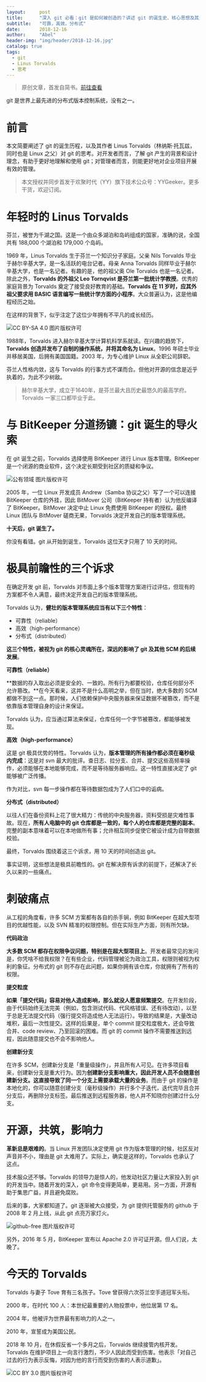 ```yaml
---
layout:     post
title:      "深入 git 必看：git 是如何被创造的？讲述 git 的诞生史、核心思想及其父：Linus Torvalds"
subtitle:   "可靠，高效，分布式"
date:       2018-12-16
author:     "Abel"
header-img: "img/header/2018-12-16.jpg"
catalog: true
tags:
  - git
  - Linus Torvalds
  - 思考
---
```


> 原创文章，首发自简书。[前往查看](https://www.jianshu.com/p/8821e9846773)

git 是世界上最先进的分布式版本控制系统，没有之一。

# 前言
本文简要阐述了 git 的诞生历程，以及其作者 Linus Torvalds（林纳斯·托瓦兹，同时也是 Linux 之父）对 git 的思考。对开发者而言，了解 git 产生的背景和设计理念，有助于更好地理解和使用 git；对管理者而言，则能更好地对企业项目开展有效的管理。

> 本文授权并同步首发于欢聚时代（YY）旗下技术公众号：YYGeeker。更多干货，欢迎订阅。

# 年轻时的 Linus Torvalds

芬兰，被誉为千湖之国。这是一个由众多湖泊和岛屿组成的国家，准确的说，全国共有 188,000 个湖泊和 179,000 个岛屿。

1969 年，Linus Torvalds 生于芬兰一个知识分子家庭。父亲 Nils Torvalds 毕业于赫尔辛基大学，是一名活跃的电台记者。母亲 Anna Torvalds 同样毕业于赫尔辛基大学，也是一名记者。有趣的是，他的祖父奥 Ole Torvalds 也是一名记者。除此之外，**Torvalds 的外祖父 Leo Tornqvist 是芬兰第一批统计学教授**。优秀的家庭背景为 Torvalds 奠定了接受良好教育的基础。**Torvalds 在 11 岁时，应其外祖父要求用 BASIC 语言编写一些统计学方面的小程序**。大众普遍认为，这是他编程经历之始。

在这样的背景下，似乎注定了这位少年拥有不平凡的成长经历。

![CC BY-SA 4.0 图片版权许可](/img/in_post/2018-12-16-0.png)

1988年，Torvalds 进入赫尔辛基大学计算机科学系就读。在兴趣的趋势下，**Torvalds 创造并发布了自制的操作系统，并将其命名为 Linux**。1996 年硕士毕业并移居美国，后拥有美国国籍。2003 年，为专心维护 Linux 从全职公司辞职。

芬兰人性格内敛，这与 Torvalds 的行事方式不谋而合。但他对开源的信念是近乎执着的，为此不少树敌。

> 赫尔辛基大学，成立于1640年，是芬兰最大且历史最悠久的最高学府。Torvalds 一家三口都毕业于此。

# 与 BitKeeper 分道扬镳：git 诞生的导火索

在 git 诞生之前，Torvalds 选择使用 BitKeeper 进行 Linux 版本管理。BitKeeper 是一个闭源的商业软件，这个决定长期受到社区的质疑和争议。

![公有领域 图片版权许可](/img/in_post/2018-12-16-1.png)

2005 年，一位 Linux 开发成员 Andrew（Samba 协议之父）写了一个可以连接 BitKeeper 仓库的外挂，因此 BitMover 公司（BitKeeper 持有者）认为他反编译了 BitKeeper。BitMover 决定中止 Linux 免费使用 BitKeeper 的授权。最终 Linux 团队与 BitMover 磋商无果，Torvalds 决定开发自己的版本管理系统。

**十天后，git 诞生了。**

你没有看错。git 从开始到诞生，Torvalds 这位天才只用了 10 天的时间。

# 极具前瞻性的三个诉求

在确定开发 git 前，Torvalds 对市面上多个版本管理方案进行过评估，但现有的方案都不令人满意，最终决定开发自己的版本管理系统。

Torvalds 认为，**健壮的版本管理系统应当有以下三个特性**：

- 可靠性（reliable）
- 高效（high-performance）
- 分布式（distributed）

**这三个特性，被视为 git 的核心灵魂所在，深远的影响了 git 及其他 SCM 的后续发展**。

**可靠性（reliable）**

**数据的存入取出必须是安全的、一致的。所有行为都要校验，仓库任何部分不允许篡改。**在今天看来，这并不是什么高明之举，但在当时，绝大多数的 SCM 都做不到这一点。那时候，人们依赖保护中央服务器来保证数据不被篡改，而不是依靠版本管理自身的设计来保证。

Torvalds 认为，应当通过算法来保证，仓库任何一个字节被篡改，都能够被发现。

**高效（high-performance）**

这是 git 极具优势的特性。Torvalds 认为，**版本管理的所有操作都必须在毫秒级内完成**：这是对 svn 最大的批评。查日志、拉分支、合并、提交这些高频率操作，必须能够在本地能够完成，而不是等待服务器响应。这一特性直接决定了 git 能够被广泛传播。

作为对比，svn 每一步操作都在等待数据包成为了人们口中的诟病。

**分布式（distributed）**

以往人们在备份资料上花了很大精力：传统的中央服务器，资料受损是灾难性事故。现在，**所有人电脑中的 git 仓库都是一致的，每个人的仓库都是完整的副本**。完整的副本意味着可以在本地做所有事；允许相互同步促使它被设计成为自带数据校验。

最终，Torvalds 围绕着这三个诉求，用 10 天的时间创造出 git。

事实证明，这些想法是极具前瞻性的。git 在解决原有诉求的前提下，还解决了长久以来的一些痛点。

# 刺破痛点

从工程的角度看，许多 SCM 方案都有各自的杀手锏，例如 BitKeeper 在超大型项目的优越性能，以及 SVN 精准的权限控制。但在实际生产方面，则有所欠缺。

**代码政治**

**大多数 SCM 都存在权限争议问题，特别是在超大型项目上**。开发者最常见的发问是，你凭啥不给我权限？在有些企业，代码管理被沦为政治工具，权限则被视为权利的象征。分布式的 git 则不存在此问题，如果你拥有该仓库，你就拥有了所有的权限。

**提交粒度**

**如果「提交代码」容易对他人造成影响，那么就没人愿意频繁提交**。在开发阶段，由于代码始终无法完美（例如，包含测试代码、代风格错误、还有待改动），以至于总是无法提交代码（强行提交将造成他人无法运行）。导致的结果是，大量改动堆积，最后一次性提交。这样的后果是，单个 commit 提交粒度极大，还会导致合并、code review、乃至回滚的困难。而 git 的 commit 操作不需要推送到远程，因此随意提交也不会不影响他人。

**创建新分支**

在许多 SCM，创建新分支是「重量级操作」，并且所有人可见。在许多项目看来，创建新分支是重大行为。因为**创建新分支影响重大，因此开发人员不会随意创建新分支。这直接导致了同一个分支上需要承载大量的业务**。而由于 git 的操作是本地化的，你可以随意创建分支（毫秒级操作）并行多个子迭代，迭代完毕且合并分支后，再删除分支标签。最后推送到远程服务器，他人并不知晓你创建过什么分支。

# 开源，共筑，影响力

**革新总是艰难的**。当 Linux 开发团队决定使用 git 作为版本管理的时候，社区反对声音并不小，理由是 git 太难用了。实际上，确实是这样的，Torvalds 也承认了这点。

技术服众还不够。Torvalds 的领导力是惊人的，他发动社区力量让大家投入到 git 的开发当中。随着开发的深入，git 命令变得更简单，更易用。另一方面，开源有助于集思广益，并且避免腐败。

后来的事，大家都知道了。git 逐渐被大众接受，为 git 提供托管服务的 github 于 2008 年 2 月上线，从此 git 点亮万家灯火。

![github-free 图片版权许可](/img/in_post/2018-12-16-2.png)

另外，2016 年 5 月，BitKeeper 宣布以 Apache 2.0 许可证开源。但人们说，太晚了。

# 今天的 Torvalds

Torvalds 与妻子 Tove 育有三名孩子。Tove 曾获得六次芬兰空手道冠军头衔。

2000 年，在时代 100 人：本世纪最重要的人物投票中，他位居第 17 名。

2004 年，他被评为世界最有影响力的人之一。

2010 年，宣誓成为美国公民。

2018 年 10 月，在休假反省一个多月之后，Torvalds 继续接管内核开发。Torvalds 在维护项目上一向言行激烈，不少人因此而受到伤害。他表示「对自己过去的行为表示反悔，对因为他的言行而受到伤害的人表示道歉」。

![CC BY 3.0 图片版权许可](/img/in_post/2018-12-16-3.png)